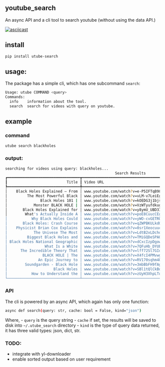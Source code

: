 ## youtube_search

An async API and a cli tool to search youtube (without using the data API.)

[![asciicast](https://asciinema.org/a/GfXr5ymgna1pCeoLVyvZp20oz.svg)](https://asciinema.org/a/GfXr5ymgna1pCeoLVyvZp20oz)

## install

```bash
pip install utube-search
```

## usage:

The package has a simple cli, which has one subcommand `search`:

```bash
Usage: utube COMMAND <query>
Commands:
  info    information about the tool.
  search  search for videos with query on youtube.
```

## example

### command

```bash
utube search blackholes
```

### output:

```bash
searching for videos using query: blackholes...
                                                  Search Results
┏━━━━━━━━━━━━━━━━━━━━━━━━━━━━━━━━━┳━━━━━━━━━━━━━━━━━━━━━━━━━━━━━━━━━━━━━┳━━━━━━━━━━┳━━━━━━━━━━━━┳━━━━━━━━━━━━━━━━┓
┃                           Title ┃ Video URL                           ┃ Duration ┃ View count ┃ Published Time ┃
┡━━━━━━━━━━━━━━━━━━━━━━━━━━━━━━━━━╇━━━━━━━━━━━━━━━━━━━━━━━━━━━━━━━━━━━━━╇━━━━━━━━━━╇━━━━━━━━━━━━╇━━━━━━━━━━━━━━━━┩
│    Black Holes Explained – From │ www.youtube.com/watch?v=e-P5IFTqB98 │ 5:56     │ 17131808   │ 5 years ago    │
│         The Most Powerful Black │ www.youtube.com/watch?v=vLM-v7LeiEg │ 48:01    │ 406185     │ 2 months ago   │
│               Black Holes 101 | │ www.youtube.com/watch?v=kOEDG3j1bjs │ 3:12     │ 3066240    │ 2 years ago    │
│            Monster BLACK HOLE | │ www.youtube.com/watch?v=VzWTyufdkug │ 50:01    │ 6119031    │ 3 years ago    │
│       Black Holes Explained for │ www.youtube.com/watch?v=y8ymU_UBD3I │ 16:20    │ 1449019    │ 2 years ago    │
│        What's Actually Inside A │ www.youtube.com/watch?v=poE8CuucCEg │ 9:28     │ 433273     │ 4 months ago   │
│           Why Black Holes Could │ www.youtube.com/watch?v=yWO-cvGETRQ │ 10:13    │ 21951885   │ 3 years ago    │
│       Black Holes: Crash Course │ www.youtube.com/watch?v=qZWPBKULkdQ │ 12:26    │ 2236560    │ 5 years ago    │
│    Physicist Brian Cox Explains │ www.youtube.com/watch?v=0sr1Xeocuuc │ 5:39     │ 8400688    │ 2 years ago    │
│            The Univese The Most │ www.youtube.com/watch?v=LdtB2xLDcho │ 51:46    │ 17826      │ 4 months ago   │
│         Biggest Black Holes and │ www.youtube.com/watch?v=TMiGQDeSPA0 │ 1:23:28  │ 139783     │ 5 years ago    │
│ Black Holes National Geographic │ www.youtube.com/watch?v=dCxcIzpDgow │ 50:33    │ 99211      │ 3 years ago    │
│                 What Is a White │ www.youtube.com/watch?v=7QFuHb_DYUE │ 10:01    │ 509539     │ 3 months ago   │
│      The Incredible Theory That │ www.youtube.com/watch?v=lff72Sl7GIo │ 11:18    │ 6844       │ 4 months ago   │
│                BLACK HOLE | The │ www.youtube.com/watch?v=X4fcI4PMvwg │ 3:24     │ 5558958    │ 4 years ago    │
│              An Epic Journey to │ www.youtube.com/watch?v=RV170sqhm4Q │ 8:26     │ 1317314    │ 2 months ago   │
│        Soundgarden - Black Hole │ www.youtube.com/watch?v=3mbBbFH9fAg │ 5:21     │ 178116567  │ 10 years ago   │
│                     Black Holes │ www.youtube.com/watch?v=SBl1tQlCkBo │ 50:33    │ 1908747    │ 4 years ago    │
│           How to Understand the │ www.youtube.com/watch?v=zUyH3XhpLTo │ 9:19     │ 7386724    │ 1 year ago     │
└─────────────────────────────────┴─────────────────────────────────────┴──────────┴────────────┴────────────────┘
```

### API

The cli is powered by an async API, which again has only one function:

```bash
async def search(query: str, cache: bool = False, kind="json")
```

Where,
	- `query` is the query string
	- `cache` if set, the results will be saved to disk into `~/.utube_search` directory
	- `kind` is the type of query data returned, it has three valid types: json, dict, str.

### TODO:
- integrate with yl-downloader
- enable sorted output based on user requirement

